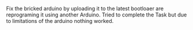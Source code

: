 Fix the bricked arduino by uploading it to the latest bootloaer are reprograming it using another Arduino.
Tried to complete the Task but due to limitations of the arduino nothing worked.
